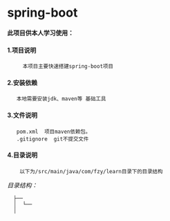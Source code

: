 # spring-boot


 **此项目供本人学习使用：**
 
   #### 1.项目说明
         
         本项目主要快速搭建spring-boot项目
        
   #### 2.安装依赖
       
       本地需要安装jdk、maven等 基础工具
       
   #### 3.文件说明
       
       pom.xml  项目maven依赖包。
       .gitignore  git不提交文件
   
   #### 4.目录说明 
   
        以下为/src/main/java/com/fzy/learn目录下的目录结构
   
   _目录结构：_ 
     
      ├──
      │  └──
      │

      
     
      
   
   